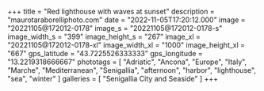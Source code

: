 +++
title = "Red lighthouse with waves at sunset"
description = "maurotaraborelliphoto.com"
date = "2022-11-05T17:20:12.000"
image = "20221105@172012-0178"
image_s = "20221105@172012-0178-s"
image_width_s = "399"
image_height_s = "267"
image_xl = "20221105@172012-0178-xl"
image_width_xl = "1000"
image_height_xl = "667"
gps_latitude = "43.7225526333333"
gps_longitude = "13.2219318666667"
phototags = [ "Adriatic", "Ancona", "Europe", "Italy", "Marche", "Mediterranean", "Senigallia", "afternoon", "harbor", "lighthouse", "sea", "winter" ]
galleries = [ "Senigallia City and Seaside" ]
+++
